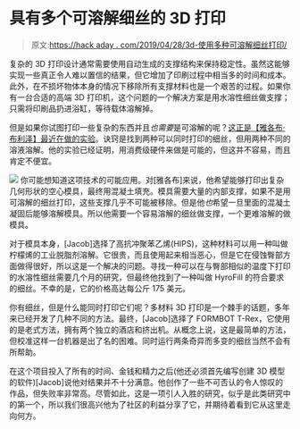 # 具有多个可溶解细丝的 3D 打印

> 原文:[https://hack aday . com/2019/04/28/3d-使用多种可溶解细丝打印/](https://hackaday.com/2019/04/28/3d-printing-with-multiple-soluble-filaments/)

复杂的 3D 打印设计通常需要使用自动生成的支撑结构来保持稳定性。虽然这能够实现一些真正令人难以置信的结果，但它增加了印刷过程中相当多的时间和成本。此外，在不损坏物体本身的情况下移除所有支撑材料也是一个艰苦的过程。如果你有一台合适的高端 3D 打印机，这个问题的一个解决方案是用水溶性细丝做支撑；只需将印刷品扔进浴缸，等待载体溶解掉。

但是如果你试图打印一些复杂的东西并且*也需要*是可溶解的呢？[这正是【雅各布·布利泽】最近在做的实验](https://www.jacobblitzer.com/alternately-soluble-moulds)。诀窍是找到两种可以同时打印的细丝，但用两种不同的溶液溶解。他的实验已经证明，用消费级硬件来做是可能的，但这并不容易，而且肯定不便宜。

[![](../Images/c8b191656762d9e47bfe5d3c97a60a98.png)](https://hackaday.com/wp-content/uploads/2019/04/3dpmolds_detail.jpg) 你可能想知道这项技术的可能应用。对[雅各布]来说，他希望能够打印出复杂几何形状的空心模具，最终用混凝土填充。模具需要大量的内部支撑，如果不是用可溶解的细丝打印，这些支撑几乎不可能被移除。但是他*也*希望一旦里面的混凝土凝固后能够溶解模具。所以他需要一个容易溶解的细丝做支撑，一个更难溶解的做模具。

对于模具本身，[Jacob]选择了高抗冲聚苯乙烯(HIPS)，这种材料可以用一种叫做柠檬烯的工业脱脂剂溶解。它很贵，而且使用起来相当恶心，但是它在侵蚀臀部方面做得很好，所以这是一个解决的问题。寻找一种可以在与臀部相似的温度下打印的水溶性细丝需要几个月的研究，但最终他找到了一种叫做 HyroFill 的符合要求的细丝。不幸的是，它的价格高达每公斤 175 美元。

你有细丝，但是什么能同时打印它们呢？多材料 3D 打印是一个棘手的话题，多年来已经开发了几种不同的方法。最终，[Jacob]选择了 FORMBOT T-Rex，它使用的是老式方法，拥有两个独立的酒店和挤出机。从概念上说，这是最简单的方法，但校准这样一台机器是出了名的困难。同时运行两条奇异而多变的细丝当然不会有所帮助。

在这个项目投入了所有的时间、金钱和精力之后(他还必须首先编写创建 3D 模型的软件)[Jacob]说他对结果并不十分满意。他创作了一些不可否认的令人惊叹的作品，但失败率非常高。尽管如此，这是一项引人入胜的研究，似乎是此类研究中的第一个，所以我们很高兴他为了社区的利益分享了它，并期待着看到它从这里走向何方。
